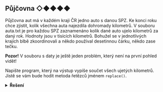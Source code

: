 ## Půjčovna ◇◆◆◆◆

Půjčovna aut má v každém kraji ČR jedno auto s danou SPZ. Ke konci roku chce zjistit, kolik všechna auta najezdila dohromady kilometrů. V souboru auta.txt je pro každou SPZ zaznamenáno kolik dané auto ujelo kilometrů za daný rok. Hodnoty jsou v tisících kilometrů. Bohužel se v jednotlivých krajích blbě zkoordinovali a někdo používal desetinnou čárku, někdo zase tečku.

**Pozor!** V souboru s daty je ještě jeden problém, který není na první pohled vidět!

Napište program, který na výstup vypíše součet všech ujetých kilometrů. Jistě se vám bude hodit metoda řetězců jménem `replace()`.

<details>
<summary><b>Řešení</b></summary>


```python
ujete_kilometry = 0
with open(r'auta.txt', encoding='utf-8') as file:
    for radek in file:
        kilometry = float(radek.replace(',', '.').split(' ')[-1])
        ujete_kilometry += kilometry

print(f'celkovy pocet ujetych kilometru je {ujete_kilometry}')
```

</details>
